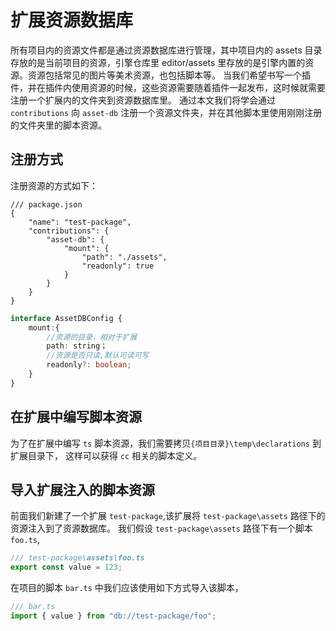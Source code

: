 # 扩展资源数据库

所有项目内的资源文件都是通过资源数据库进行管理，其中项目内的 assets 目录存放的是当前项目的资源，引擎仓库里 editor/assets 里存放的是引擎内置的资源。资源包括常见的图片等美术资源，也包括脚本等。
当我们希望书写一个插件，并在插件内使用资源的时候，这些资源需要随着插件一起发布，这时候就需要注册一个扩展内的文件夹到资源数据库里。
通过本文我们将学会通过 `contributions` 向 `asset-db` 注册一个资源文件夹，并在其他脚本里使用刚刚注册的文件夹里的脚本资源。

## 注册方式

注册资源的方式如下：

```json5
/// package.json
{
    "name": "test-package",
    "contributions": {
        "asset-db": {
            "mount": {
                "path": "./assets",
                "readonly": true
            }
        }
    }
}
```

```typescript
interface AssetDBConfig {
    mount:{
        //资源的目录，相对于扩展
        path: string；
        //资源是否只读,默认可读可写
        readonly?: boolean;
    }
}
```

## 在扩展中编写脚本资源

为了在扩展中编写 `ts` 脚本资源，我们需要拷贝`{项目目录}\temp\declarations` 到扩展目录下，
这样可以获得 `cc` 相关的脚本定义。

## 导入扩展注入的脚本资源

前面我们新建了一个扩展 `test-package`,该扩展将 `test-package\assets` 路径下的资源注入到了资源数据库。
我们假设 `test-package\assets` 路径下有一个脚本 `foo.ts`,

```typescript
/// test-package\assets\foo.ts
export const value = 123;
```

在项目的脚本 `bar.ts` 中我们应该使用如下方式导入该脚本，

```typescript
/// bar.ts
import { value } from "db://test-package/foo";
```
